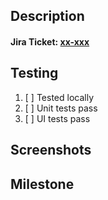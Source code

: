 ## Description
#### Jira Ticket: [xx-xxx](https://abouthere.atlassian.net/browse/xx-xxx)

<!--- Describe your change. Why is this change required? What problem does it solve? Provide a jira ticket link if applied.-->

## Testing

<!--- Please describe in detail how you tested your change. e.g. user journeys, urls, params, etc.-->
<!--- For defect fixes, please include a screenshot below showing the defect fix. -->

1. [ ] Tested locally
2. [ ] Unit tests pass
3. [ ] UI tests pass

## Screenshots

<!--- Please provide some screenshots, e.g. before & after or new states. LICECAP & Skitch are handy for screenrecording and screenshots annotations--->

## Milestone

<!--- Add this to the appropriate release milestone or add a milestone --->
